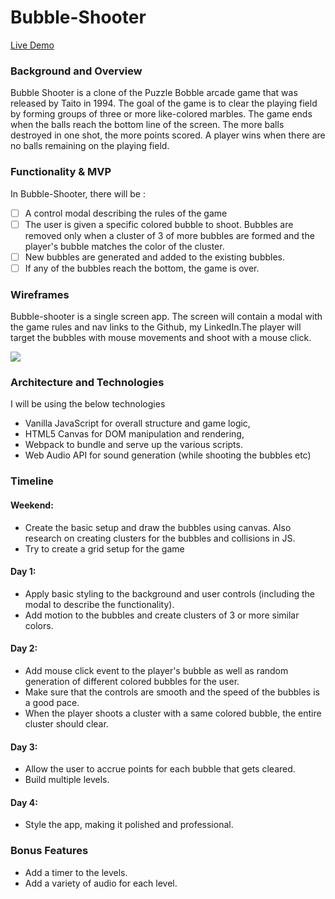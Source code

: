 # Bubble-Shooter

[Live Demo](https://github.com/archhere)

### Background and Overview

 Bubble Shooter is a clone of the Puzzle Bobble arcade game that was released by Taito in 1994. The goal of the game is to clear the playing field by forming groups of three or more like-colored marbles. The game ends when the balls reach the bottom line of the screen. The more balls destroyed in one shot, the more points scored. A player wins when there are no balls remaining on the playing field.
 
### Functionality & MVP

In Bubble-Shooter, there will be :
 
 - [ ] A control modal describing the rules of the game
 - [ ] The user is given a specific colored bubble to shoot. Bubbles are removed only when a cluster of 3 of more bubbles are formed and the player's bubble matches the color of the cluster. 
 - [ ] New bubbles are generated and added to the existing bubbles.
 - [ ] If any of the bubbles reach the bottom, the game is over.
 
 ### Wireframes
 
 Bubble-shooter is a single screen app. The screen will contain a modal with the game rules and nav links to the Github, my LinkedIn.The player will target the bubbles with mouse movements and shoot with a mouse click. 
 
 ![](https://res.cloudinary.com/archhere/image/upload/v1529286557/Screen_Shot_2018-06-17_at_5.19.28_PM.png)
 
 ### Architecture and Technologies
 
 I will be using the below technologies

 * Vanilla JavaScript for overall structure and game logic,
 * HTML5 Canvas for DOM manipulation and rendering,
 * Webpack to bundle and serve up the various scripts.
 * Web Audio API for sound generation (while shooting the bubbles etc)

### Timeline
  
  #### Weekend:

 * Create the basic setup and draw the bubbles using canvas. Also research on creating clusters for the bubbles and collisions in JS. 
 * Try to create a grid setup for the game

  #### Day 1:

 * Apply basic styling to the background and user controls (including the modal to describe the functionality). 
 * Add motion to the bubbles and create clusters of 3 or more similar colors.


  #### Day 2:

 * Add mouse click event to the player's bubble as well as random generation of different colored bubbles for the user.
 * Make sure that the controls are smooth and the speed of the bubbles is a good pace. 
 * When the player shoots a cluster with a same colored bubble, the entire cluster should clear.


  #### Day 3:

 * Allow the user to accrue points for each bubble that gets cleared.
 * Build multiple levels.


  #### Day 4:

 * Style the app, making it polished and professional. 

 ### Bonus Features
 
 * Add a timer to the levels.
 * Add a variety of audio for each level.

